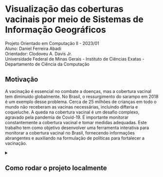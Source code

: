 # Visualização das coberturas vacinais por meio de Sistemas de Informação Geográficos
Projeto Orientado em Computação II - 2023/01  
Aluno: Daniel Ferreira Abadi  
Orientador: Clodoveu A. Davis Jr.  
Universidade Federal de Minas Gerais - Instituto de Ciências Exatas - Departamento de Ciência da Computação  

## Motivação
  A vacinação é essencial no combate a doenças, mas a cobertura vacinal tem diminuído globalmente. No Brasil, o ressurgimento do sarampo em 2018 é um exemplo desse problema. Cerca de 25 milhões de crianças em todo o mundo não receberam as vacinas necessárias, incluindo difteria e coqueluche. A queda na cobertura vacinal é um desafio complexo, agravado pela pandemia de Covid-19. É importante monitorar constantemente a cobertura vacinal e tomar medidas adequadas. Este trabalho tem como objetivo desenvolver uma ferramenta interativa para monitorar a cobertura vacinal no Brasil, fornecendo informações abrangentes e auxiliando na formulação de políticas para fortalecer a vacinação.

<details>
  <summary>
    <h2>Como rodar o projeto localmente</h1>
  </summary>

### Pré-requisitos
Antes de começar, certifique-se de ter as seguintes tecnologias instaladas em sua máquina:
- Node.js na versão 18 ou superior
- PostgreSQL
- Extensão PostGIS
Caso tenha dificuldades com o banco de dados e a extensção veja mais neste vídeo: https://www.youtube.com/watch?v=k7NavydYDQE

### Criação do banco de dados
1. No diretório do projeto, navegue até a pasta "database".
2. Dentro dessa pasta, você encontrará os scripts necessários para criar a base de dados, o esquema e as tabelas, juntamente com suas restrições.
3. Dentro da pasta "data", você encontrará arquivos CSV contendo dados relevantes. Observe que os polígonos não estão incluídos nesses arquivos, pois você pode baixá-los na plataforma do IBGE. No entanto, esses dados não são obrigatórios, uma vez que o projeto utiliza a API de malhas geográficas do IBGE para recuperar os polígonos.

### Configuração da conexão do backend com o banco de dados
1. No diretório "src" do backend, abra o arquivo "db.js".
2. Neste arquivo, você encontrará as configurações de conexão com o banco de dados. Certifique-se de atualizar as informações de acordo com a configuração do seu ambiente.
```javascript
const db = require('knex')({
    client: 'pg',
    connection: {
        host: '',
        user: '',
        password: '',
        database: 'vacinacao',
    },
    searchPath: ['geodata', 'public'],
});
```

### Executando o sistema
1. Primeiramente, abra o terminal.
2. Para a primeira execução, navegue até a pasta do backend no terminal e execute o comando `npm install`. Faça o mesmo na pasta do frontend.
3. Para iniciar o backend, navegue até a pasta do backend no terminal e execute o comando `npm run start`.
4. Em seguida, para iniciar o frontend, navegue até a pasta do frontend no terminal e execute o comando `npm run start`.

Certifique-se de que todos os passos tenham sido executados corretamente para garantir o funcionamento adequado do projeto.
  
  </details>
